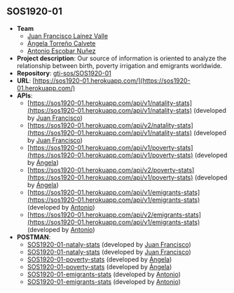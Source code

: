 ## SOS1920-01

- **Team**
  - [Juan Francisco Laínez Valle](https://github.com/juanfran94)
  - [Ángela Torreño Calvete](https://github.com/angtorcal)
  - [Antonio Escobar Nuñez](https://github.com/Escobar1993)
- **Project description**: Our source of information is oriented to analyze the relationship between birth, poverty irrigation and emigrants worldwide.
- **Repository**: [gti-sos/SOS1920-01](https://github.com/gti-sos/SOS1920-01)
- **URL**: [https://sos1920-01.herokuapp.com/](https://sos1920-01.herokuapp.com/)
-  **APIs**:
    - [https://sos1920-01.herokuapp.com/api/v1/natality-stats](https://sos1920-01.herokuapp.com/api/v1/natality-stats) (developed by [Juan Francisco](https://github.com/juanfran94))
     - [https://sos1920-01.herokuapp.com/api/v2/natality-stats](https://sos1920-01.herokuapp.com/api/v1/natality-stats) (developed by [Juan Francisco](https://github.com/juanfran94))
    - [https://sos1920-01.herokuapp.com/api/v1/poverty-stats](https://sos1920-01.herokuapp.com/api/v1/poverty-stats) (developed by [Ángela](https://github.com/angtorcal))
     - [https://sos1920-01.herokuapp.com/api/v2/poverty-stats](https://sos1920-01.herokuapp.com/api/v1/poverty-stats) (developed by [Ángela](https://github.com/angtorcal))
    - [https://sos1920-01.herokuapp.com/api/v1/emigrants-stats](https://sos1920-01.herokuapp.com/api/v1/emigrants-stats) (developed by [Antonio](https://github.com/Escobar1993))
     - [https://sos1920-01.herokuapp.com/api/v2/emigrants-stats](https://sos1920-01.herokuapp.com/api/v1/emigrants-stats) (developed by [Antonio](https://github.com/Escobar1993))
- **POSTMAN**:
     - [SOS1920-01-nataly-stats](https://documenter.getpostman.com/view/10867933/Szf3bW6K) (developed by [Juan Francisco](https://github.com/juanfran94))
     - [SOS1920-01-nataly-stats](https://documenter.getpostman.com/view/11334187/Szme4JDG) (developed by [Juan Francisco](https://github.com/juanfran94))
    - [SOS1920-01-poverty-stats](https://documenter.getpostman.com/view/10867933/Szf3bW1r) (developed by [Ángela](https://github.com/angtorcal))
    - [SOS1920-01-poverty-stats](https://documenter.getpostman.com/view/10867933/Szme4JDF) (developed by [Ángela](https://github.com/angtorcal))
    - [SOS1920-01-emigrants-stats](https://documenter.getpostman.com/view/6902825/Szf3bW6G) (developed by [Antonio](https://github.com/Escobar1993))
    - [SOS1920-01-emigrants-stats](https://documenter.getpostman.com/view/6902825/Szme4JDL) (developed by [Antonio](https://github.com/Escobar1993))
